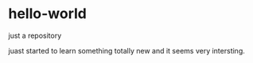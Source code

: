 # hello-world
just a repository

juast started to learn something totally new and it seems very intersting.
